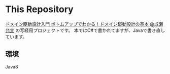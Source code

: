 # This Repository

[ドメイン駆動設計入門 ボトムアップでわかる！ドメイン駆動設計の基本 @成瀬允宣](https://amzn.to/38uNLVc)
の写経用プロジェクトです。
本ではC#で書かれてますが、Javaで書き直しています。

## 環境

Java8
